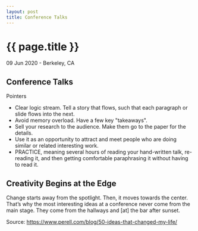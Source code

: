 ```yaml
---
layout: post
title: Conference Talks
---
```


{{ page.title }}
================

<p class="meta">09 Jun 2020 - Berkeley, CA</p>

## Conference Talks
Pointers
- Clear logic stream. Tell a story that flows, such that each paragraph or slide flows into the next.
- Avoid memory overload. Have a few key "takeaways".
- Sell your research to the audience. Make them go to the paper for the details.
- Use it as an opportunity to attract and meet people who are doing similar or related interesting work.
- PRACTICE, meaning several hours of reading your hand-written talk, re-reading it, and then getting comfortable paraphrasing it without having to read it.

## Creativity Begins at the Edge
Change starts away from the spotlight. Then, it moves towards the center. That’s why the most interesting ideas at a conference never come from the main stage. They come from the hallways and [at] the bar after sunset.

Source: <https://www.perell.com/blog/50-ideas-that-changed-my-life/>